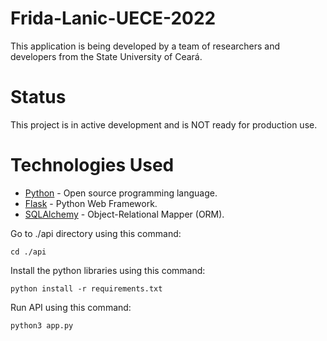 # Frida-Lanic-UECE-2022

This application is being developed by a team of researchers and developers from the State University of Ceará.

Status
======

This project is in active development and is NOT ready for production use.

Technologies Used
=================

- [Python](python.org) - Open source programming language.
- [Flask](https://flask.palletsprojects.com/en/2.2.x/) - Python Web Framework.
- [SQLAlchemy](sqlalchemy.org/) - Object-Relational Mapper (ORM).

Go to ./api directory using this command:

    cd ./api

Install the python libraries using this command:

    python install -r requirements.txt

Run API using this command:

    python3 app.py